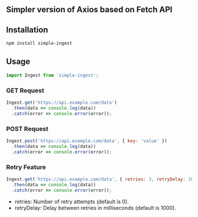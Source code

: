 ## Simpler version of Axios based on Fetch API

## Installation
```bash
npm install simple-ingest
```

## Usage
```javascript
import Ingest from 'simple-ingest';
```

### GET Request
```javascript
Ingest.get('https://api.example.com/data')
  .then(data => console.log(data))
  .catch(error => console.error(error));
```

### POST Request
```javascript
Ingest.post('https://api.example.com/data', { key: 'value' })
  .then(data => console.log(data))
  .catch(error => console.error(error));
```

### Retry Feature
```javascript
Ingest.get('https://api.example.com/data', { retries: 3, retryDelay: 2000 })
  .then(data => console.log(data))
  .catch(error => console.error(error));
```
- retries: Number of retry attempts (default is 0).
- retryDelay: Delay between retries in milliseconds (default is 1000).